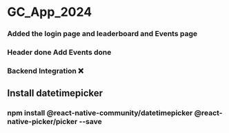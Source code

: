 ﻿# GC_App_2024
### Added the login page and leaderboard and Events page
### Header done Add Events done
### Backend Integration ❌
### 

 
## Install datetimepicker
### npm install @react-native-community/datetimepicker @react-native-picker/picker --save